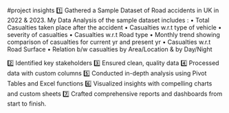 #project insights 
1️⃣ Gathered a Sample Dataset of Road accidents in UK in 2022 & 2023.
My Data Analysis of the sample dataset includes :
• Total Casualties taken place after the accident
• Casualties w.r.t type of vehicle
• severity of casualties
• Casualties w.r.t Road type
• Monthly trend showing comparison of casualties for current yr and present yr
• Casualties w.r.t Road Surface
• Relation b/w casualties by Area/Location & by Day/Night

2️⃣ Identified key stakeholders
3️⃣ Ensured clean, quality data
4️⃣ Processed data with custom columns
5️⃣ Conducted in-depth analysis using Pivot Tables and Excel functions
6️⃣ Visualized insights with compelling charts and custom sheets
7️⃣ Crafted comprehensive reports and dashboards from start to finish.
